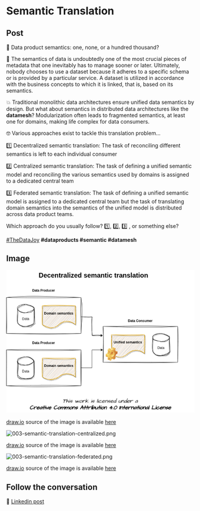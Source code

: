 # Semantic Translation

## Post

🤔 Data product semantics: one, none, or a hundred thousand?

🥇 The semantics of data is undoubtedly one of the most crucial pieces of metadata that one inevitably has to manage sooner or later. Ultimately, nobody chooses to use a dataset because it adheres to a specific schema or is provided by a particular service. A dataset is utilized in accordance with the business concepts to which it is linked, that is, based on its semantics.

💥 Traditional monolithic data architectures ensure unified data semantics by design. But what about semantics in distributed data architectures like the **datamesh**? Modularization often leads to fragmented semantics, at least one for domains, making life complex for data consumers. 

🤓 Various approaches exist to tackle this translation problem...

1️⃣ Decentralized semantic translation: 
The task of reconciling different semantics is left to each individual consumer

2️⃣ Centralized semantic translation: 
The task of defining a unified semantic model and reconciling the various semantics used by domains is assigned to a dedicated central team

3️⃣ Federated semantic translation: 
The task of defining a unified semantic model is assigned to a dedicated central team but the task of translating domain semantics into the semantics of the unified model is distributed across data product teams.

Which approach do you usually follow? 1️⃣, 2️⃣, 3️⃣ , or something else?

[#TheDataJoy](https://www.linkedin.com/feed/hashtag/?keywords=thedatajoy) **#dataproducts #semantic #datamesh** 

## Image

![002-semantic-translation-decentralized.png](../images/002-semantic-translation-decentralized.png "Decentralized Semantic Trannslation")

[draw.io](https://app.diagrams.net/) source of the image is available [here](../images/002-semantic-translation-decentralized.drawio) 

![003-semantic-translation-centralized.png](002-semantic-translation-centralized.png "Centralized Semantic Trannslation")

[draw.io](https://app.diagrams.net/) source of the image is available [here](002-semantic-translation-centralized.drawio)

![003-semantic-translation-federated.png](002-semantic-translation-federated.png "Federated Semantic Trannslation")

[draw.io](https://app.diagrams.net/) source of the image is available [here](002-semantic-translation-federated.drawio) 

## Follow the conversation

🔵 [Linkedin post](https://www.linkedin.com/posts/andreagioia_approaches-to-semantic-translation-activity-7109130116558970880-MqUz)
